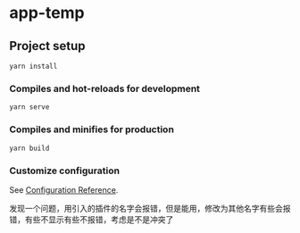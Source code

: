# app-temp

## Project setup
```
yarn install
```

### Compiles and hot-reloads for development
```
yarn serve
```

### Compiles and minifies for production
```
yarn build
```

### Customize configuration
See [Configuration Reference](https://cli.vuejs.org/config/).

发现一个问题，用引入的插件的名字会报错，但是能用，修改为其他名字有些会报错，有些不显示有些不报错，考虑是不是冲突了
